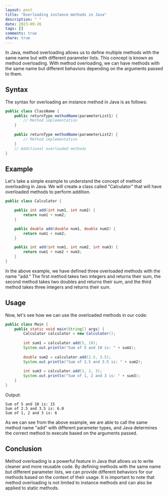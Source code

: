 ```yaml
---
layout: post
title: "Overloading instance methods in Java"
description: " "
date: 2023-09-26
tags: []
comments: true
share: true
---
```


In Java, method overloading allows us to define multiple methods with the same name but with different parameter lists. This concept is known as method overloading. With method overloading, we can have methods with the same name but different behaviors depending on the arguments passed to them. 

## Syntax

The syntax for overloading an instance method in Java is as follows:

```java
public class ClassName {
    public returnType methodName(parameterList1) {
        // Method implementation
    }
    
    public returnType methodName(parameterList2) {
        // Method implementation
    }
    // Additional overloaded methods
}
```

## Example

Let's take a simple example to understand the concept of method overloading in Java. We will create a class called "Calculator" that will have overloaded methods to perform addition.

```java
public class Calculator {

    public int add(int num1, int num2) {
        return num1 + num2;
    }

    public double add(double num1, double num2) {
        return num1 + num2;
    }

    public int add(int num1, int num2, int num3) {
        return num1 + num2 + num3;
    }
}
```

In the above example, we have defined three overloaded methods with the name "add." The first method takes two integers and returns their sum, the second method takes two doubles and returns their sum, and the third method takes three integers and returns their sum.

## Usage

Now, let's see how we can use the overloaded methods in our code:

```java
public class Main {
    public static void main(String[] args) {
        Calculator calculator = new Calculator();
        
        int sum1 = calculator.add(5, 10);
        System.out.println("Sum of 5 and 10 is: " + sum1);
        
        double sum2 = calculator.add(2.5, 3.5);
        System.out.println("Sum of 2.5 and 3.5 is: " + sum2);
        
        int sum3 = calculator.add(1, 2, 3);
        System.out.println("Sum of 1, 2 and 3 is: " + sum3);
    }
}
```

Output:
```
Sum of 5 and 10 is: 15
Sum of 2.5 and 3.5 is: 6.0
Sum of 1, 2 and 3 is: 6
```

As we can see from the above example, we are able to call the same method name "add" with different parameter types, and Java determines the correct method to execute based on the arguments passed.

## Conclusion

Method overloading is a powerful feature in Java that allows us to write cleaner and more reusable code. By defining methods with the same name but different parameter lists, we can provide different behaviors for our methods based on the context of their usage. It is important to note that method overloading is not limited to instance methods and can also be applied to static methods.